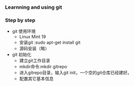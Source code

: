 ### Learnning and using git
### Step by step
* git 使用环境
    * Linux Mint 19
    * 安装git :sudo apt-get install git
    * 源码安装（略）
* git 初始化
    * 建立git工作目录
    * mkdir命令:mkdir gitrepo
    * 进入gitrepo目录，输入git init，一个空的git仓库已经建好。
    * 配置其它基本信息
    
